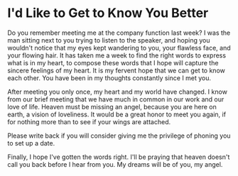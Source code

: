 # I'd Like to Get to Know You Better #

Do you remember meeting me at the company function last week? I was the man sitting next to you trying to listen to the speaker, and hoping you wouldn't notice that my eyes kept wandering to you, your flawless face, and your flowing hair. It has taken me a week to find the right words to express what is in my heart, to compose these words that I hope will capture the sincere feelings of my heart. It is my fervent hope that we can get to know each other. You have been in my thoughts constantly since I met you.

After meeting you only once, my heart and my world have changed. I know from our brief meeting that we have much in common in our work and our love of life. Heaven must be missing an angel, because you are here on earth, a vision of loveliness. It would be a great honor to meet you again, if for nothing more than to see if your wings are attached.

Please write back if you will consider giving me the privilege of phoning you to set up a date.

Finally, I hope I've gotten the words right. I'll be praying that heaven doesn't call you back before I hear from you. My dreams will be of you, my angel.

